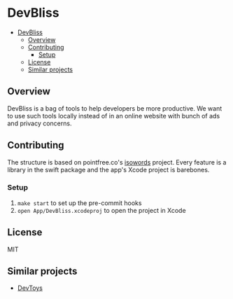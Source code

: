 # DevBliss

- [DevBliss](#devbliss)
  - [Overview](#overview)
  - [Contributing](#contributing)
    - [Setup](#setup)
  - [License](#license)
  - [Similar projects](#similar-projects)

## Overview

DevBliss is a bag of tools to help developers be more productive. We want to use such tools locally instead of in an online website with bunch of ads and privacy concerns.

## Contributing

The structure is based on pointfree.co's [isowords](https://github.com/pointfreeco/isowords) project. Every feature is a library in the swift package and the app's Xcode project is barebones.

### Setup

1. `make start` to set up the pre-commit hooks
1. `open App/DevBliss.xcodeproj` to open the project in Xcode

## License

MIT

## Similar projects

- [DevToys](https://devtoys.app/)